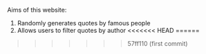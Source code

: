 Aims of this website:

1. Randomly generates quotes by famous people
2. Allows users to filter quotes by author
<<<<<<< HEAD
======
>>>>>>> 57ff110 (first commit)
